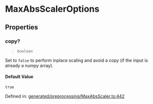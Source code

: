 # MaxAbsScalerOptions

## Properties

### copy?

> `boolean`

Set to `false` to perform inplace scaling and avoid a copy (if the input is already a numpy array).

#### Default Value

`true`

Defined in:  [generated/preprocessing/MaxAbsScaler.ts:442](https://github.com/transitive-bullshit/scikit-learn-ts/blob/92ab806/packages/sklearn/src/generated/preprocessing/MaxAbsScaler.ts#L442)
